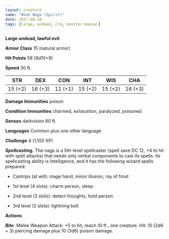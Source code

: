 ```yaml
---
layout: creature
name: "Bone Naga (Spirit)"
date: 2017-09-10
tags: [large, undead, cr4, monster-manual]
---
```


**Large undead, lawful evil**

**Armor Class** 15 (natural armor)

**Hit Points** 58 (9d10+9)

**Speed** 30 ft.

|   STR   |   DEX   |   CON   |   INT   |   WIS   |   CHA   |
|:-----:|:-----:|:-----:|:-----:|:-----:|:-----:|
| 15 (+2) | 16 (+3) | 12 (+1) | 15 (+2) | 15 (+2) | 16 (+3) |

**Damage Immunities** poison

**Condition Immunities** charmed, exhaustion, paralyzed, poisoned

**Senses** darkvision 60 ft.

**Languages** Common plus one other language

**Challenge** 4 (1,100 XP)

***Spellcasting.*** The naga is a 5th-level spellcaster (spell save DC 12, +4 to hit with spell attacks) that needs only verbal components to cast its spells. Its spellcasting ability is Intelligence, and it has the following wizard spells prepared: 

* Cantrips (at will): mage hand, minor illusion, ray of frost

* 1st level (4 slots): charm person, sleep

* 2nd level (3 slots): detect thoughts, hold person

* 3rd level (2 slots): lightning bolt

**Actions**

***Bite.*** Melee Weapon Attack: +5 to hit, reach 10 ft., one creature. Hit: 10 (2d6 + 3) piercing damage plus 10 (3d6) poison damage.

